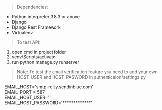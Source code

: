 > Dependencies:
- Python interpreter 3.8.3 or above
- Django
- Django Rest Framework
- Virtualenv

> To test API:

1. open cmd in project folder
2. venv\Scripts\activate    
3. run python manage.py runserver

> Note: To test the email verification feature you need to add your own HOST_USER and HOST_PASWORD in authenticaion/settings.py

EMAIL_HOST='smtp-relay.sendinblue.com'   
EMAIL_PORT = 587    
EMAIL_HOST_USER=''    
EMAIL_HOST_PASSWORD='*************'    

